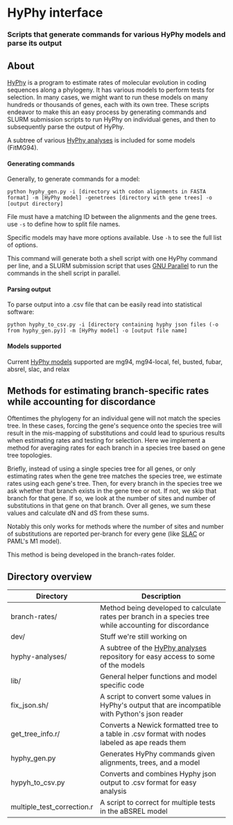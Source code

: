 # HyPhy interface
### Scripts that generate commands for various HyPhy models and parse its output

## About
[HyPhy](https://www.hyphy.org/) is a program to estimate rates of molecular evolution in coding sequences along a phylogeny. It has various models to perform tests for selection. In many cases, we might want to run these models on many hundreds or thousands of genes, each with its own tree. These scripts endeavor to make this an easy process by generating commands and SLURM submission scripts to run HyPhy on individual genes, and then to subsequently parse the output of HyPhy.

A subtree of various [HyPhy analyses](https://github.com/veg/hyphy-analyses) is included for some models (FitMG94).


#### Generating commands

Generally, to generate commands for a model:

```
python hyphy_gen.py -i [directory with codon alignments in FASTA format] -m [HyPhy model] -genetrees [directory with gene trees] -o [output directory]
```

File must have a matching ID between the alignments and the gene trees. use `-s` to define how to split file names.

Specific models may have more options available. Use `-h` to see the full list of options.

This command will generate both a shell script with one HyPhy command per line, and a SLURM submission script that uses [GNU Parallel](https://www.gnu.org/software/parallel/) to run the commands in the shell script in parallel.

#### Parsing output

To parse output into a .csv file that can be easily read into statistical software:

```
python hyphy_to_csv.py -i [directory containing hyphy json files (-o from hyphy_gen.py)] -m [HyPhy model] -o [output file name]
```

#### Models supported

Current [HyPhy models](https://www.hyphy.org/methods/) supported are mg94, mg94-local, fel, busted, fubar, absrel, slac, and relax

## Methods for estimating branch-specific rates while accounting for discordance

Oftentimes the phylogeny for an individual gene will not match the species tree. In these cases, forcing the gene's sequence onto the species tree will result in the mis-mapping of substitutions and could lead to spurious results when estimating rates and testing for selection. Here we implement a method for averaging rates for each branch in a species tree based on gene tree topologies.

Briefly, instead of using a single species tree for all genes, or only estimating rates when the gene tree matches the species tree, we estimate rates using each gene's tree. Then, for every branch in the species tree we ask whether that branch exists in the gene tree or not. If not, we skip that branch for that gene. If so, we look at the number of sites and number of substitutions in that gene on that branch. Over all genes, we sum these values and calculate dN and dS from these sums.

Notably this only works for methods where the number of sites and number of substitutions are reported per-branch for every gene (like [SLAC](https://www.hyphy.org/methods/selection-methods/#slac) or PAML's M1 model).

This method is being developed in the branch-rates folder. 

## Directory overview

| Directory | Description | 
| ------ | ----------- |
| branch-rates/ | Method being developed to calculate rates per branch in a species tree while accounting for discordance |
| dev/ | Stuff we're still working on |
| hyphy-analyses/ | A subtree of the [HyPhy analyses](https://github.com/veg/hyphy-analyses) repository for easy access to some of the models |
| lib/ | General helper functions and model specific code |
| fix_json.sh/ | A script to convert some values in HyPhy's output that are incompatible with Python's json reader |
| get_tree_info.r/ | Converts a Newick formatted tree to a table in .csv format with nodes labeled as ape reads them |
| hyphy_gen.py | Generates HyPhy commands given alignments, trees, and a model |
| hypyh_to_csv.py | Converts and combines Hyphy json output to .csv format for easy analysis |
| multiple_test_correction.r | A script to correct for multiple tests in the aBSREL model |
